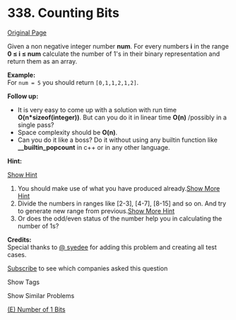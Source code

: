 # 338. Counting Bits

[Original Page](https://leetcode.com/problems/counting-bits/)

Given a non negative integer number **num**. For every numbers **i** in the range **0 ≤ i ≤ num** calculate the number of 1's in their binary representation and return them as an array.

**Example:**  
For `num = 5` you should return `[0,1,1,2,1,2]`.

**Follow up:**

*   It is very easy to come up with a solution with run time **O(n*sizeof(integer))**. But can you do it in linear time **O(n)** /possibly in a single pass?
*   Space complexity should be **O(n)**.
*   Can you do it like a boss? Do it without using any builtin function like **__builtin_popcount** in c++ or in any other language.

**Hint:**

[Show Hint](#)

1.  You should make use of what you have produced already.[Show More Hint](#)
2.  Divide the numbers in ranges like [2-3], [4-7], [8-15] and so on. And try to generate new range from previous.[Show More Hint](#)
3.  Or does the odd/even status of the number help you in calculating the number of 1s?

**Credits:**  
Special thanks to [@ syedee](https://leetcode.com/discuss/user/syedee) for adding this problem and creating all test cases.

<div>

[Subscribe](/subscribe/) to see which companies asked this question

</div>

<div>

<div id="tags" class="btn btn-xs btn-warning">Show Tags</div>

<span class="hidebutton" style="display: none;">[Dynamic Programming](/tag/dynamic-programming/) [Bit Manipulation](/tag/bit-manipulation/)</span></div>

<div>

<div id="similar" class="btn btn-xs btn-warning">Show Similar Problems</div>

<span class="hidebutton">[(E) Number of 1 Bits](/problems/number-of-1-bits/)</span></div>